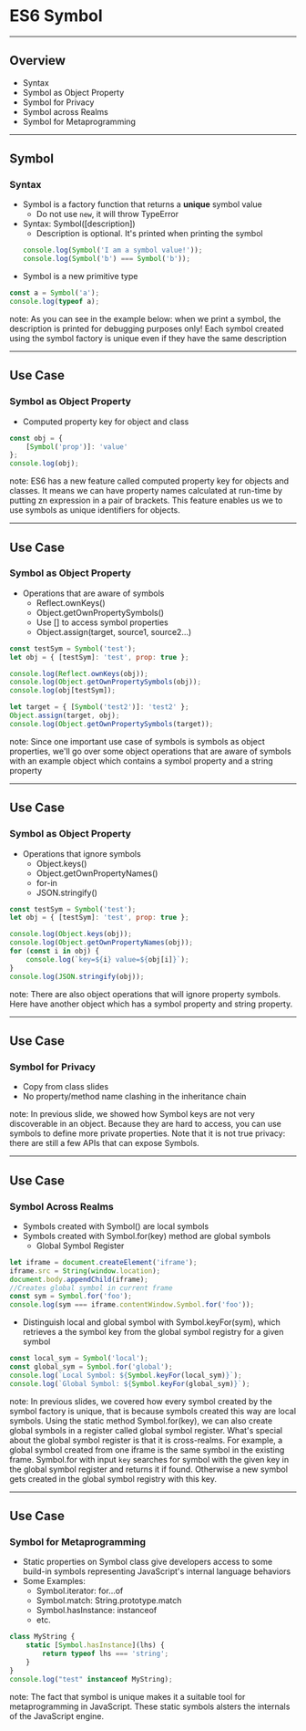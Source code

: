 # ES6 Symbol

---

## Overview
- Syntax
- Symbol as Object Property
- Symbol for Privacy
- Symbol across Realms 
- Symbol for Metaprogramming 

---

## Symbol
### Syntax
- Symbol is a factory function that returns a **unique** symbol value
    - Do not use `new`, it will throw TypeError
- Syntax: Symbol([description])
    - Description is optional. It's printed when printing the symbol
    ```javascript
    console.log(Symbol('I am a symbol value!'));
    console.log(Symbol('b') === Symbol('b'));
    ```
- Symbol is a new primitive type
```javascript
const a = Symbol('a'); 
console.log(typeof a);
```

note:
As you can see in the example below: when we print a symbol, the description is printed for debugging purposes only! Each symbol created using the symbol factory is unique even if they have the same description

---

## Use Case
### Symbol as Object Property
- Computed property key for object and class
```javascript
const obj = {
    [Symbol('prop')]: 'value'
};
console.log(obj);
```

note:
ES6 has a new feature called computed property key for objects and classes.
It means we can have property names calculated at run-time by putting zn expression in a pair of brackets.
This feature enables us we to use symbols as unique identifiers for objects.

---

## Use Case
### Symbol as Object Property
- Operations that are aware of symbols
    - Reflect.ownKeys()
    - Object.getOwnPropertySymbols()
    - Use [] to access symbol properties
    - Object.assign(target, source1, source2...)
```javascript
const testSym = Symbol('test');
let obj = { [testSym]: 'test', prop: true };

console.log(Reflect.ownKeys(obj));
console.log(Object.getOwnPropertySymbols(obj));
console.log(obj[testSym]);

let target = { [Symbol('test2')]: 'test2' };
Object.assign(target, obj);
console.log(Object.getOwnPropertySymbols(target));
```

note:
Since one important use case of symbols is symbols as object properties,
we'll go over some object operations that are aware of symbols with an example object which contains a symbol property and a string property

---

## Use Case
### Symbol as Object Property
- Operations that ignore symbols
    - Object.keys()
    - Object.getOwnPropertyNames()
    - for-in
    - JSON.stringify()
```javascript
const testSym = Symbol('test');
let obj = { [testSym]: 'test', prop: true };

console.log(Object.keys(obj));
console.log(Object.getOwnPropertyNames(obj));
for (const i in obj) {
    console.log(`key=${i} value=${obj[i]}`);
}
console.log(JSON.stringify(obj));
```

note:
There are also object operations that will ignore property symbols.
Here have another object which has a symbol property and string property.

---

## Use Case
### Symbol for Privacy
- Copy from class slides
- No property/method name clashing in the inheritance chain

note:
In previous slide, we showed how Symbol keys are not very discoverable in an object. Because they are hard to access, you can use symbols to define more private properties. Note that it is not true privacy: there are still a few APIs that can expose Symbols.

---

## Use Case
### Symbol Across Realms 
- Symbols created with Symbol() are local symbols
- Symbols created with Symbol.for(key) method are global symbols
    - Global Symbol Register
```javascript
let iframe = document.createElement('iframe');
iframe.src = String(window.location);
document.body.appendChild(iframe);
//Creates global symbol in current frame
const sym = Symbol.for('foo'); 
console.log(sym === iframe.contentWindow.Symbol.for('foo'));
```
- Distinguish local and global symbol with Symbol.keyFor(sym), which retrieves a the symbol key from the global symbol registry for a given symbol
```javascript
const local_sym = Symbol('local');
const global_sym = Symbol.for('global');
console.log(`Local Symbol: ${Symbol.keyFor(local_sym)}`);
console.log(`Global Symbol: ${Symbol.keyFor(global_sym)}`);
```

note: 
In previous slides, we covered how every symbol created by the symbol factory is unique, that is because symbols created this way are local symbols. Using the static method Symbol.for(key), we can also create global symbols in a register called global symbol register.
What's special about the global symbol register is that it is cross-realms. For example, a global symbol created from one iframe is the same symbol in the existing frame.
Symbol.for with input `key` searches for symbol with the given key in the global symbol register and returns it if found. Otherwise a new symbol gets created in the global symbol registry with this key.

---

## Use Case
### Symbol for Metaprogramming 
- Static properties on Symbol class give developers access to some build-in symbols representing JavaScript's internal language behaviors
- Some Examples:
    - Symbol.iterator: for...of
    - Symbol.match: String.prototype.match
    - Symbol.hasInstance: instanceof
    - etc.
```javascript
class MyString {
    static [Symbol.hasInstance](lhs) {
        return typeof lhs === 'string';
    }
}
console.log("test" instanceof MyString);
```

note: 
The fact that symbol is unique makes it a suitable tool for metaprogramming in JavaScript. 
These static symbols alsters the internals of the JavaScript engine.

